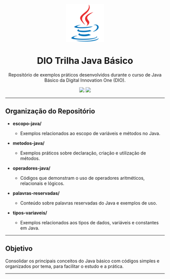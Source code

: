 <p align="center">
  <img src="https://raw.githubusercontent.com/devicons/devicon/master/icons/java/java-original.svg" alt="Java Logo" width="120" height="120"/>
</p>

<h1 align="center">DIO Trilha Java Básico</h1>

<p align="center">
  Repositório de exemplos práticos desenvolvidos durante o curso de Java Básico da Digital Innovation One (DIO).
</p>

<p align="center">
  <img src="https://img.shields.io/badge/Java-ED8B00?style=for-the-badge&logo=java&logoColor=white"/>
  <img src="https://img.shields.io/badge/Status-Em%20Desenvolvimento-blue?style=for-the-badge"/>
</p>

---

## Organização do Repositório

- **escopo-java/**
  - Exemplos relacionados ao escopo de variáveis e métodos no Java.

- **metodos-java/**
  - Exemplos práticos sobre declaração, criação e utilização de métodos.

- **operadores-java/**
  - Códigos que demonstram o uso de operadores aritméticos, relacionais e lógicos.

- **palavras-reservadas/**
  - Conteúdo sobre palavras reservadas do Java e exemplos de uso.

- **tipos-variaveis/**
  - Exemplos relacionados aos tipos de dados, variáveis e constantes em Java.

---

## Objetivo

Consolidar os principais conceitos do Java básico com códigos simples e organizados por tema, para facilitar o estudo e a prática.

---
